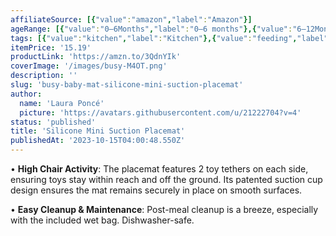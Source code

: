 ```yaml
---
affiliateSource: [{"value":"amazon","label":"Amazon"}]
ageRange: [{"value":"0–6Months","label":"0–6 months"},{"value":"6–12Months","label":"6–12 months"}]
tags: [{"value":"kitchen","label":"Kitchen"},{"value":"feeding","label":"Feeding"},{"value":"amazon","label":"Amazon"},{"label":"Toys","value":"toys"}]
itemPrice: '15.19'
productLink: 'https://amzn.to/3QdnYIk'
coverImage: '/images/busy-M4OT.png'
description: ''
slug: 'busy-baby-mat-silicone-mini-suction-placemat'
author:
  name: 'Laura Poncé'
  picture: 'https://avatars.githubusercontent.com/u/21222704?v=4'
status: 'published'
title: 'Silicone Mini Suction Placemat'
publishedAt: '2023-10-15T04:00:48.550Z'
---
```


• **High Chair Activity**: The placemat features 2 toy tethers on each side, ensuring toys stay within reach and off the ground. Its patented suction cup design ensures the mat remains securely in place on smooth surfaces.

• **Easy Cleanup & Maintenance**: Post-meal cleanup is a breeze, especially with the included wet bag. Dishwasher-safe.

